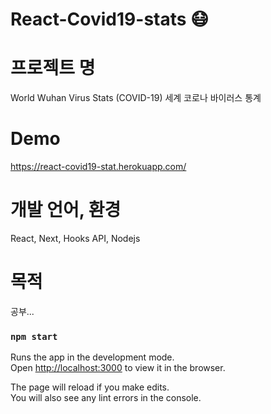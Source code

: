 # React-Covid19-stats 😷

# 프로젝트 명
World Wuhan Virus Stats (COVID-19) 
세계 코로나 바이러스 통계 

# Demo
https://react-covid19-stat.herokuapp.com/

# 개발 언어, 환경
React, Next, Hooks API, Nodejs

# 목적 
공부...


### `npm start`

Runs the app in the development mode.<br>
Open [http://localhost:3000](http://localhost:3000) to view it in the browser.

The page will reload if you make edits.<br>
You will also see any lint errors in the console.
